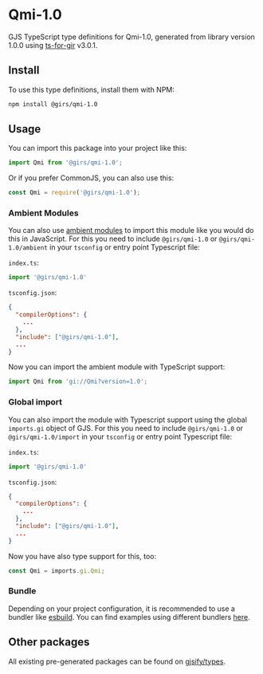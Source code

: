 
# Qmi-1.0

GJS TypeScript type definitions for Qmi-1.0, generated from library version 1.0.0 using [ts-for-gir](https://github.com/gjsify/ts-for-gir) v3.0.1.


## Install

To use this type definitions, install them with NPM:
```bash
npm install @girs/qmi-1.0
```

## Usage

You can import this package into your project like this:
```ts
import Qmi from '@girs/qmi-1.0';
```

Or if you prefer CommonJS, you can also use this:
```ts
const Qmi = require('@girs/qmi-1.0');
```

### Ambient Modules

You can also use [ambient modules](https://github.com/gjsify/ts-for-gir/tree/main/packages/cli#ambient-modules) to import this module like you would do this in JavaScript.
For this you need to include `@girs/qmi-1.0` or `@girs/qmi-1.0/ambient` in your `tsconfig` or entry point Typescript file:

`index.ts`:
```ts
import '@girs/qmi-1.0'
```

`tsconfig.json`:
```json
{
  "compilerOptions": {
    ...
  },
  "include": ["@girs/qmi-1.0"],
  ...
}
```

Now you can import the ambient module with TypeScript support: 

```ts
import Qmi from 'gi://Qmi?version=1.0';
```

### Global import

You can also import the module with Typescript support using the global `imports.gi` object of GJS.
For this you need to include `@girs/qmi-1.0` or `@girs/qmi-1.0/import` in your `tsconfig` or entry point Typescript file:

`index.ts`:
```ts
import '@girs/qmi-1.0'
```

`tsconfig.json`:
```json
{
  "compilerOptions": {
    ...
  },
  "include": ["@girs/qmi-1.0"],
  ...
}
```

Now you have also type support for this, too:

```ts
const Qmi = imports.gi.Qmi;
```

### Bundle

Depending on your project configuration, it is recommended to use a bundler like [esbuild](https://esbuild.github.io/). You can find examples using different bundlers [here](https://github.com/gjsify/ts-for-gir/tree/main/examples).

## Other packages

All existing pre-generated packages can be found on [gjsify/types](https://github.com/gjsify/types).

